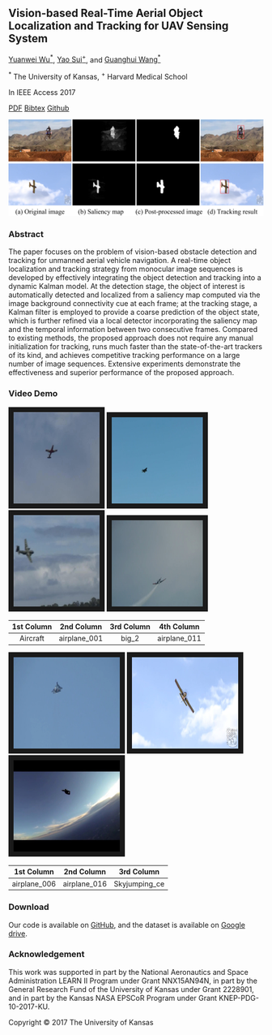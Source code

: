 ## Vision-based Real-Time Aerial Object Localization and Tracking for UAV Sensing System

[Yuanwei Wu<sup>*</sup>](https://ryancv.github.io), [Yao Sui<sup>+</sup>](http://www.suiyao.me/), and [Guanghui Wang<sup>*</sup>](http://www.ittc.ku.edu/~ghwang/)

<sup>*</sup> The University of Kansas, <sup>+</sup> Harvard Medical School

In IEEE Access 2017

[PDF](http://ieeexplore.ieee.org/stamp/stamp.jsp?tp=&arnumber=8080161)      [Bibtex](Wu_IEEE_Access_2017.txt)      [Github](https://github.com/RyanCV/Vision-based-OLT)

![Post_processing](Post_processing.png)

### Abstract

The paper focuses on the problem of vision-based obstacle detection and tracking for unmanned aerial vehicle navigation. A real-time object localization and tracking strategy from monocular image sequences is developed by effectively integrating the object detection and tracking into a dynamic Kalman model. At the detection stage, the object of interest is automatically detected and localized from a saliency map computed via the image background connectivity cue at each frame; at the tracking stage, a Kalman filter is employed to provide a coarse prediction of the object state, which is further refined via a local detector incorporating the saliency map and the temporal information between two consecutive frames. Compared to existing methods, the proposed approach does not require any manual initialization for tracking, runs much faster than the state-of-the-art trackers of its kind, and achieves competitive tracking performance on a large number of image sequences. Extensive experiments demonstrate the effectiveness and superior performance of the proposed approach.


### Video Demo
<a href="https://youtu.be/sTWxcMGjurQ" target="_blank"><img src="Aircraft_00001.jpg" 
alt="Aircraft" width="170" height="180" border="10" /></a>
<a href="https://youtu.be/qM8qkyDjyH4" target="_blank"><img src="airplane_001_00001.jpg" alt="Aircraft" width="180" height="170" border="10" /></a> 
<a href="https://youtu.be/lHKTiI4q51k" target="_blank"><img src="big_2_00001.jpg" 
alt="Aircraft" width="170" height="180" border="10" /></a>
<a href="https://youtu.be/WNroLMzSQu0" target="_blank"><img src="airplane_011_00001.jpg" alt="Aircraft" width="180" height="170" border="10" /></a> 

  1st Column                     | 2nd Column                | 3rd Column                | 4th Column      
  :--------------------:         | :--------------------:    | :--------------------:    | :--------------------:
  Aircraft                       | airplane_001              | big_2                     | airplane_011


<a href="https://youtu.be/oYNIHqSUmW4" target="_blank"><img src="airplane_006_00001.jpg" 
alt="Aircraft" width="210" height="180" border="10" /></a>
<a href="https://youtu.be/Eprg_bQAacQ" target="_blank"><img src="airplane_016_00001.jpg" alt="Aircraft" width="210" height="180" border="10" /></a> 
<a href="https://youtu.be/jjhk0-bglpQ" target="_blank"><img src="Skyjumping_ce_00001.jpg" 
alt="Aircraft" width="210" height="180" border="10" /></a>

  1st Column                     | 2nd Column                | 3rd Column                     
  :--------------------:         | :--------------------:    | :--------------------:        
  airplane_006                   | airplane_016              | Skyjumping_ce                    



### Download

Our code is available on [GitHub](https://github.com/RyanCV/Vision-based-OLT), and the dataset is available on [Google drive](https://drive.google.com/open?id=10pe0fdDeKo4ooflTg6wweXG9hKMV3yEp).

### Acknowledgement

This work was supported in part by the National Aeronautics and Space Administration LEARN II Program under Grant NNX15AN94N, in part by the General Research Fund of the University of Kansas under Grant 2228901, and in part by the Kansas NASA EPSCoR Program under Grant KNEP-PDG-10-2017-KU.

Copyright &copy; 2017 The University of Kansas

